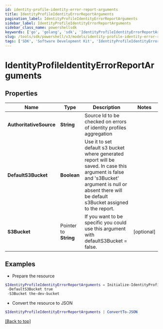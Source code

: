 ```yaml
---
id: identity-profile-identity-error-report-arguments
title: IdentityProfileIdentityErrorReportArguments
pagination_label: IdentityProfileIdentityErrorReportArguments
sidebar_label: IdentityProfileIdentityErrorReportArguments
sidebar_class_name: powershellsdk
keywords: ['go', 'golang', 'sdk', 'IdentityProfileIdentityErrorReportArguments'] 
slug: /tools/sdk/powershell/v3/models/identity-profile-identity-error-report-arguments
tags: ['SDK', 'Software Development Kit', 'IdentityProfileIdentityErrorReportArguments']
---
```



# IdentityProfileIdentityErrorReportArguments

## Properties

Name | Type | Description | Notes
------------ | ------------- | ------------- | -------------
**AuthoritativeSource** |  **String** | Source Id to be checked on errors of identity profiles aggregation | 
**DefaultS3Bucket** |  **Boolean** | Use it to set default s3 bucket where generated report will be saved.  In case this argument is false and &#39;s3Bucket&#39; argument is null or absent there will be default s3Bucket assigned to the report. | 
**S3Bucket** |  Pointer to **String** | If you want to be specific you could use this argument with defaultS3Bucket &#x3D; false. | [optional] 

## Examples

- Prepare the resource
```powershell
$IdentityProfileIdentityErrorReportArguments = Initialize-IdentityProfileIdentityErrorReportArguments  -AuthoritativeSource 1234sourceId5678902 `
 -DefaultS3Bucket true `
 -S3Bucket the-dev-bucket
```

- Convert the resource to JSON
```powershell
$IdentityProfileIdentityErrorReportArguments | ConvertTo-JSON
```


[[Back to top]](#) 

